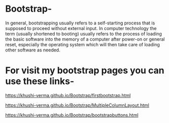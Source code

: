 # Bootstrap-
In general, bootstrapping usually refers to a self-starting process that is supposed to proceed without external input. In computer technology the term (usually shortened to booting) usually refers to the process of loading the basic software into the memory of a computer after power-on or general reset, especially the operating system which will then take care of loading other software as needed.
# For visit my bootstrap pages you can use these links-
https://khushi-verma.github.io/Bootstrap/firstbootstrap.html

https://khushi-verma.github.io/Bootstrap/MultipleColumnLayout.html

https://khushi-verma.github.io/Bootstrap/bootstrapbuttons.html
